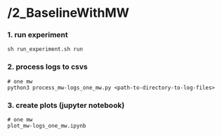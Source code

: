 # /2_BaselineWithMW

### 1. run experiment
```
sh run_experiment.sh run
```

### 2. process logs to csvs
```
# one mw
python3 process_mw-logs_one_mw.py <path-to-directory-to-log-files>

```

### 3. create plots (jupyter notebook)
```
# one mw
plot_mw-logs_one_mw.ipynb


```